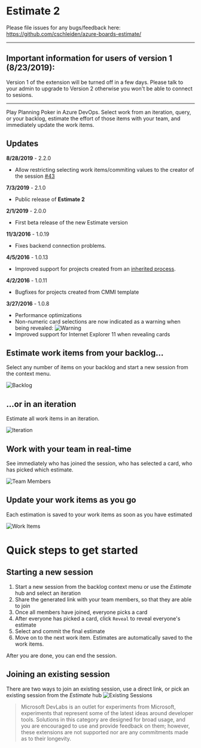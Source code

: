 # Estimate 2

Please file issues for any bugs/feedback here: https://github.com/cschleiden/azure-boards-estimate/

---

## Important information for users of version 1 (8/23/2019):

Version 1 of the extension will be turned off in a few days. Please talk to your admin to upgrade to Version 2 otherwise you won't be able to connect to sesions.

---

Play Planning Poker in Azure DevOps. Select work from an iteration, query, or your backlog, estimate the effort of those items with your team, and immediately update the work items.

## Updates

**8/28/2019** - 2.2.0

-   Allow restricting selecting work items/commiting values to the creator of the session [#43](https://github.com/cschleiden/azure-boards-estimate/issues/43)

**7/3/2019** - 2.1.0

-   Public release of **Estimate 2**

**2/1/2019** - 2.0.0

-   First beta release of the new Estimate version

**11/3/2016** - 1.0.19

-   Fixes backend connection problems.

**4/5/2016** - 1.0.13

-   Improved support for projects created from an [inherited process](https://msdn.microsoft.com/en-us/library/vs/alm/work/process/manage-process).

**4/2/2016** - 1.0.11

-   Bugfixes for projects created from CMMI template

**3/27/2016** - 1.0.8

-   Performance optimizations
-   Non-numeric card selections are now indicated as a warning when being revealed:
    ![Warning](marketplace/images/updates/warning.gif)
-   Improved support for Internet Explorer 11 when revealing cards

## Estimate work items from your backlog...

Select any number of items on your backlog and start a new session from the context menu.

![Backlog](marketplace/images/backlog-context.png)

## ...or in an iteration

Estimate all work items in an iteration.

![Iteration](marketplace/images/start-iteration.png)

## Work with your team in real-time

See immediately who has joined the session, who has selected a card, who has picked which estimate.

![Team Members](marketplace/images/team-members.png)

## Update your work items as you go

Each estimation is saved to your work items as soon as you have estimated

![Work Items](marketplace/images/work-items.png)

# Quick steps to get started

## Starting a new session

1.  Start a new session from the backlog context menu or use the _Estimate_ hub and select an iteration
2.  Share the generated link with your team members, so that they are able to join
3.  Once all members have joined, everyone picks a card
4.  After everyone has picked a card, click `Reveal` to reveal everyone's estimate
5.  Select and commit the final estimate
6.  Move on to the next work item. Estimates are automatically saved to the work items.

After you are done, you can end the session.

## Joining an existing session

There are two ways to join an existing session, use a direct link, or pick an existing session from the _Estimate_ hub
![Existing Sessions](marketplace/images/join-existing.png)

> Microsoft DevLabs is an outlet for experiments from Microsoft, experiments that represent some of the latest ideas around developer tools. Solutions in this category are designed for broad usage, and you are encouraged to use and provide feedback on them; however, these extensions are not supported nor are any commitments made as to their longevity.
